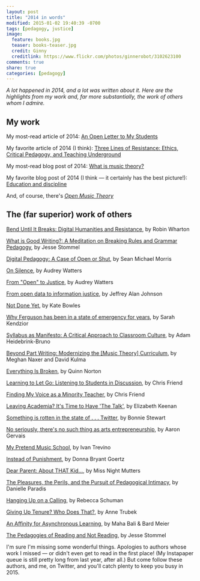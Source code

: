 ```yaml
---
layout: post
title: "2014 in words"
modified: 2015-01-02 19:40:39 -0700
tags: [pedagogy, justice]
image:
  feature: books.jpg
  teaser: books-teaser.jpg
  credit: Ginny
  creditlink: https://www.flickr.com/photos/ginnerobot/3102623100
comments: true
share: true
categories: [pedagogy]
---
```


*A lot happened in 2014, and a lot was written about it. Here are the highlights from my work and, far more substantially, the work of others whom I admire.*

## My work

My most-read article of 2014: [An Open Letter to My Students](http://www.hybridpedagogy.com/journal/open-letter-students/)

My favorite article of 2014 (I think): [Three Lines of Resistance: Ethics, Critical Pedagogy, and Teaching Underground](http://www.hybridpedagogy.com/journal/three-lines-resistance-ethics-critical-pedagogy-teaching-underground/)

My most-read blog post of 2014: [What is music theory?](http://kris.shaffermusic.com/2014/02/what-is-music-theory/)

My favorite blog post of 2014 (I think — it certainly has the best picture!): [Education and discipline](http://kris.shaffermusic.com/2014/09/education-and-discipline/)

And, of course, there's [*Open Music Theory*](http://openmusictheory.com)

## The (far superior) work of others

[Bend Until It Breaks: Digital Humanities and Resistance](http://www.hybridpedagogy.com/journal/bend-breaks-digital-humanities-resistance/), by Robin Wharton

[What is Good Writing?: A Meditation on Breaking Rules and Grammar Pedagogy](http://learning.instructure.com/2014/06/what-is-good-writing-a-meditation-on-breaking-rules-and-grammar-pedagogy/), by Jesse Stommel

[Digital Pedagogy: A Case of Open or Shut](http://learning.instructure.com/2014/09/digital-pedagogy-a-case-of-open-or-shut/), by Sean Michael Morris

[On Silence](http://www.hybridpedagogy.com/journal/silence/), by Audrey Watters

[From "Open" to Justice](http://hackeducation.com/2014/11/16/from-open-to-justice/), by Audrey Watters

[From open data to information justice](http://link.springer.com/article/10.1007%2Fs10676-014-9351-8), by Jeffrey Alan Johnson

[Not Done Yet](http://musicfordeckchairs.wordpress.com/2014/10/22/not-done-yet/), by Kate Bowles

[Why Ferguson has been in a state of emergency for years](http://qz.com/301180/why-ferguson-has-been-in-a-state-of-emergency-for-years/), by Sarah Kendzior

[Syllabus as Manifesto: A Critical Approach to Classroom Culture](http://www.hybridpedagogy.com/journal/syllabus-manifesto-critical-approach-classroom-culture/), by Adam Heidebrink-Bruno

[Beyond Part Writing: Modernizing the [Music Theory] Curriculum](http://www.flipcamp.org/engagingstudents2/essays/kulmaNaxer.html), by Meghan Naxer and David Kulma

[Everything Is Broken](https://medium.com/message/everything-is-broken-81e5f33a24e1), by Quinn Norton

[Learning to Let Go: Listening to Students in Discussion](http://www.hybridpedagogy.com/journal/learning-let-go-listening-students-discussion/), by Chris Friend

[Finding My Voice as a Minority Teacher](http://www.hybridpedagogy.com/journal/speaking-out/), by Chris Friend

[Leaving Academia? It's Time to Have 'The Talk'](https://chroniclevitae.com/news/434-leaving-academia-it-s-time-to-have-the-talk), by Elizabeth Keenan

[Something is rotten in the state of . . . Twitter](http://theory.cribchronicles.com/2014/09/02/something-is-rotten-in-the-state-of-twitter/), by Bonnie Stewart

[No seriously, there's no such thing as arts entrepreneurship](http://aarongervais.com/blog/seriously-theres-arts-entrepreneurship/), by Aaron Gervais

[My Pretend Music School](http://aarongervais.com/blog/seriously-theres-arts-entrepreneurship/), by Ivan Trevino

[Instead of Punishment](http://mariamontessori.com/mm/?p=2521), by Donna Bryant Goertz

[Dear Parent: About THAT Kid...](http://missnightmutters.com/2014/11/dear-parent-about-that-kid.html), by Miss Night Mutters

[The Pleasures, the Perils, and the Pursuit of Pedagogical Intimacy](http://www.hybridpedagogy.com/journal/pleasures-perils-pursuit-pedagogical-intimacy/), by Danielle Paradis

[Hanging Up on a Calling](http://chronicle.com/article/Hanging-Up-on-a-Calling/144197/), by Rebecca Schuman

[Giving Up Tenure? Who Does That?](http://chronicle.com/article/Giving-Up-Tenure-Who-Does/138345/), by Anne Trubek

[An Affinity for Asynchronous Learning](http://www.hybridpedagogy.com/journal/affinity-asynchronous-learning/), by Maha Bali & Bard Meier

[The Pedagogies of Reading and Not Reading](http://learning.instructure.com/2014/03/the-pedagogies-of-reading-and-not-reading/), by Jesse Stommel

I'm sure I'm missing some wonderful things. Apologies to authors whose work I missed — or didn't even get to read in the first place! (My Instapaper queue is still pretty long from last year, after all.) But come follow these authors, and me, on Twitter, and you'll catch plenty to keep you busy in 2015.
